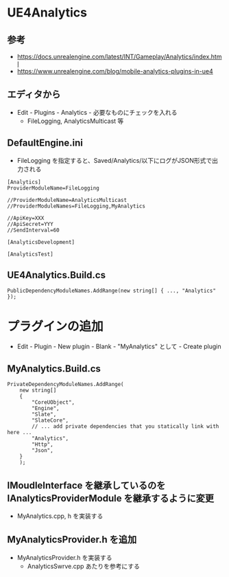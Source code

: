# UE4Analytics

## 参考
* https://docs.unrealengine.com/latest/INT/Gameplay/Analytics/index.html
* https://www.unrealengine.com/blog/mobile-analytics-plugins-in-ue4

## エディタから
* Edit - Plugins - Analytics - 必要なものにチェックを入れる
    * FileLogging, AnalyticsMulticast 等

## DefaultEngine.ini
*  FileLogging を指定すると、Saved/Analytics/以下にログがJSON形式で出力される
~~~
[Analytics]
ProviderModuleName=FileLogging

//ProviderModuleName=AnalyticsMulticast
//ProviderModuleNames=FileLogging,MyAnalytics

//ApiKey=XXX
//ApiSecret=YYY
//SendInterval=60

[AnalyticsDevelopment]

[AnalyticsTest]
~~~

## UE4Analytics.Build.cs
~~~
PublicDependencyModuleNames.AddRange(new string[] { ..., "Analytics" });
~~~

# プラグインの追加
* Edit - Plugin - New plugin - Blank - "MyAnalytics" として - Create plugin

## MyAnalytics.Build.cs
~~~
PrivateDependencyModuleNames.AddRange(
    new string[]
    {
        "CoreUObject",
        "Engine",
        "Slate",
        "SlateCore",
        // ... add private dependencies that you statically link with here ...	
        "Analytics",
        "Http",
        "Json",
    }
    );
~~~

## IMoudleInterface を継承しているのを IAnalyticsProviderModule を継承するように変更
* MyAnalytics.cpp, h を実装する

## MyAnalyticsProvider.h を追加
* MyAnalyticsProvider.h を実装する
    * AnalyticsSwrve.cpp あたりを参考にする
